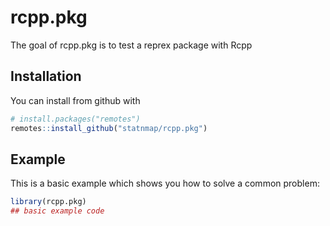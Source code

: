 
# rcpp.pkg

<!-- badges: start -->
<!-- badges: end -->

The goal of rcpp.pkg is to test a reprex package with Rcpp

## Installation

You can install from github with

``` r
# install.packages("remotes")
remotes::install_github("statnmap/rcpp.pkg")
```

## Example

This is a basic example which shows you how to solve a common problem:

``` r
library(rcpp.pkg)
## basic example code
```


